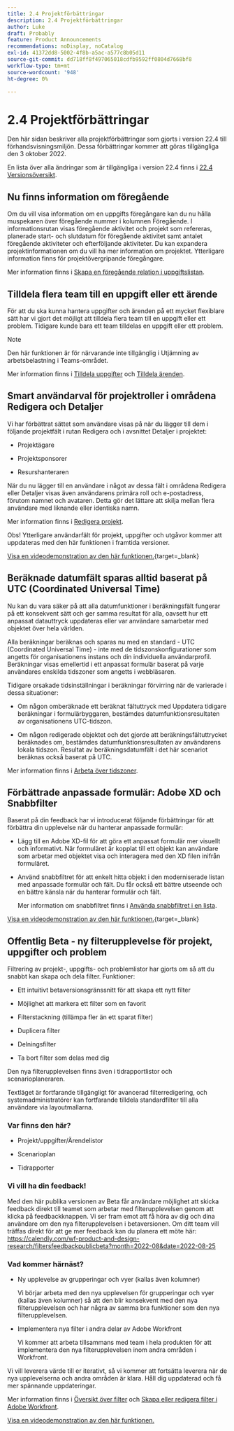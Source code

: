 ```yaml
---
title: 2.4 Projektförbättringar
description: 2.4 Projektförbättringar
author: Luke
draft: Probably
feature: Product Announcements
recommendations: noDisplay, noCatalog
exl-id: 41372dd8-5002-4f8b-a5ac-a577c8b05d11
source-git-commit: dd718ff8f497065018cdfb9592ff0804d7668bf8
workflow-type: tm+mt
source-wordcount: '948'
ht-degree: 0%

---
```


# 2.4 Projektförbättringar

Den här sidan beskriver alla projektförbättringar som gjorts i version 22.4 till förhandsvisningsmiljön. Dessa förbättringar kommer att göras tillgängliga den 3 oktober 2022.

En lista över alla ändringar som är tillgängliga i version 22.4 finns i [22.4 Versionsöversikt](/help/quicksilver/product-announcements/product-releases/22.4-release-activity/22-4-release-overview.md).

## Nu finns information om föregående

Om du vill visa information om en uppgifts föregångare kan du nu hålla muspekaren över föregående nummer i kolumnen Föregående. I informationsrutan visas föregående aktivitet och projekt som refereras, planerade start- och slutdatum för föregående aktivitet samt antalet föregående aktiviteter och efterföljande aktiviteter. Du kan expandera projektinformationen om du vill ha mer information om projektet. Ytterligare information finns för projektövergripande föregångare.

Mer information finns i [Skapa en föregående relation i uppgiftslistan](/help/quicksilver/manage-work/tasks/use-prdcssrs/create-predecessors-on-task-list.md).

## Tilldela flera team till en uppgift eller ett ärende

För att du ska kunna hantera uppgifter och ärenden på ett mycket flexiblare sätt har vi gjort det möjligt att tilldela flera team till en uppgift eller ett problem. Tidigare kunde bara ett team tilldelas en uppgift eller ett problem.

>[!NOTE]
>
>Den här funktionen är för närvarande inte tillgänglig i Utjämning av arbetsbelastning i Teams-området.

Mer information finns i [Tilldela uppgifter](/help/quicksilver/manage-work/tasks/assign-tasks/assign-tasks.md) och [Tilldela ärenden](/help/quicksilver/manage-work/issues/manage-issues/assign-issues.md).

## Smart användarval för projektroller i områdena Redigera och Detaljer

Vi har förbättrat sättet som användare visas på när du lägger till dem i följande projektfält i rutan Redigera och i avsnittet Detaljer i projektet:

* Projektägare

* Projektsponsorer

* Resurshanteraren

När du nu lägger till en användare i något av dessa fält i områdena Redigera eller Detaljer visas även användarens primära roll och e-postadress, förutom namnet och avataren. Detta gör det lättare att skilja mellan flera användare med liknande eller identiska namn.

Mer information finns i [Redigera projekt](/help/quicksilver/manage-work/projects/manage-projects/edit-projects.md).

Obs! Ytterligare användarfält för projekt, uppgifter och utgåvor kommer att uppdateras med den här funktionen i framtida versioner.

[Visa en videodemonstration av den här funktionen.](https://video.tv.adobe.com/v/3412390/){target=_blank}

## Beräknade datumfält sparas alltid baserat på UTC (Coordinated Universal Time)

Nu kan du vara säker på att alla datumfunktioner i beräkningsfält fungerar på ett konsekvent sätt och ger samma resultat för alla, oavsett hur ett anpassat datauttryck uppdateras eller var användare samarbetar med objektet över hela världen.

Alla beräkningar beräknas och sparas nu med en standard - UTC (Coordinated Universal Time) - inte med de tidszonskonfigurationer som angetts för organisationens instans och din individuella användarprofil. Beräkningar visas emellertid i ett anpassat formulär baserat på varje användares enskilda tidszoner som angetts i webbläsaren.

Tidigare orsakade tidsinställningar i beräkningar förvirring när de varierade i dessa situationer:

* Om någon omberäknade ett beräknat fältuttryck med Uppdatera tidigare beräkningar i formulärbyggaren, bestämdes datumfunktionsresultaten av organisationens UTC-tidszon.

* Om någon redigerade objektet och det gjorde att beräkningsfältuttrycket beräknades om, bestämdes datumfunktionsresultaten av användarens lokala tidszon. Resultat av beräkningsdatumfält i det här scenariot beräknas också baserat på UTC.

Mer information finns i [Arbeta över tidszoner](/help/quicksilver/workfront-basics/tips-tricks-and-troubleshooting/working-across-timezones.md).

## Förbättrade anpassade formulär: Adobe XD och Snabbfilter

Baserat på din feedback har vi introducerat följande förbättringar för att förbättra din upplevelse när du hanterar anpassade formulär:

* Lägg till en Adobe XD-fil för att göra ett anpassat formulär mer visuellt och informativt. När formuläret är kopplat till ett objekt kan användare som arbetar med objektet visa och interagera med den XD filen inifrån formuläret.


* Använd snabbfiltret för att enkelt hitta objekt i den moderniserade listan med anpassade formulär och fält. Du får också ett bättre utseende och en bättre känsla när du hanterar formulär och fält.

  Mer information om snabbfiltret finns i [Använda snabbfiltret i en lista](/help/quicksilver/workfront-basics/navigate-workfront/use-lists/apply-quick-filter-list.md).

[Visa en videodemonstration av den här funktionen.](https://video.tv.adobe.com/v/3412469/){target=_blank}

## Offentlig Beta - ny filterupplevelse för projekt, uppgifter och problem

Filtrering av projekt-, uppgifts- och problemlistor har gjorts om så att du snabbt kan skapa och dela filter. Funktioner:

* Ett intuitivt betaversionsgränssnitt för att skapa ett nytt filter

* Möjlighet att markera ett filter som en favorit

* Filterstackning (tillämpa fler än ett sparat filter)

* Duplicera filter

* Delningsfilter

* Ta bort filter som delas med dig


Den nya filterupplevelsen finns även i tidrapportlistor och scenarioplaneraren.

Textläget är fortfarande tillgängligt för avancerad filterredigering, och systemadministratörer kan fortfarande tilldela standardfilter till alla användare via layoutmallarna.

### Var finns den här?

* Projekt/uppgifter/Ärendelistor

* Scenarioplan

* Tidrapporter


### Vi vill ha din feedback!

Med den här publika versionen av Beta får användare möjlighet att skicka feedback direkt till teamet som arbetar med filterupplevelsen genom att klicka på feedbackknappen. Vi ser fram emot att få höra av dig och dina användare om den nya filterupplevelsen i betaversionen. Om ditt team vill träffas direkt för att ge mer feedback kan du planera ett möte här: https://calendly.com/wf-product-and-design-research/filtersfeedbackpublicbeta?month=2022-08&date=2022-08-25

### Vad kommer härnäst?

* Ny upplevelse av grupperingar och vyer (kallas även kolumner)

  Vi börjar arbeta med den nya upplevelsen för grupperingar och vyer (kallas även kolumner) så att den blir konsekvent med den nya filterupplevelsen och har några av samma bra funktioner som den nya filterupplevelsen.

* Implementera nya filter i andra delar av Adobe Workfront

  Vi kommer att arbeta tillsammans med team i hela produkten för att implementera den nya filterupplevelsen inom andra områden i Workfront.


Vi vill leverera värde till er iterativt, så vi kommer att fortsätta leverera när de nya upplevelserna och andra områden är klara. Håll dig uppdaterad och få mer spännande uppdateringar.

Mer information finns i [Översikt över filter](/help/quicksilver/reports-and-dashboards/reports/reporting-elements/filters-overview.md) och [Skapa eller redigera filter i Adobe Workfront](/help/quicksilver/reports-and-dashboards/reports/reporting-elements/create-filters.md).

[Visa en videodemonstration av den här funktionen.](https://video.tv.adobe.com/v/3412391/)
